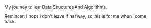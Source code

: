 My journey to lear Data Structures And Algorithms.

Reminder: I hope i don't leave if halfway, so this is for me when i come back.
